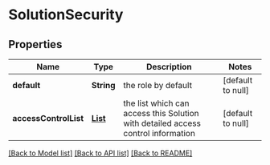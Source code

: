 # SolutionSecurity
## Properties

Name | Type | Description | Notes
------------ | ------------- | ------------- | -------------
**default** | **String** | the role by default | [default to null]
**accessControlList** | [**List**](SolutionAccessControl.md) | the list which can access this Solution with detailed access control information | [default to null]

[[Back to Model list]](../README.md#documentation-for-models) [[Back to API list]](../README.md#documentation-for-api-endpoints) [[Back to README]](../README.md)

